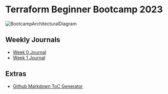 # Terraform Beginner Bootcamp 2023

![BootcampArchitecturalDiagram](https://github.com/kjejac/terraform-beginner-bootcamp-2023/assets/77548406/447d4f42-6824-4b66-862f-b861212643ef)


## Weekly Journals
- [Week 0 Journal](journal/week0.md)
- [Week 1 Journal](journal/week1.md)

## Extras
- [Github Markdown ToC Generator](https://ecotrust-canada.github.io/markdown-toc/)
